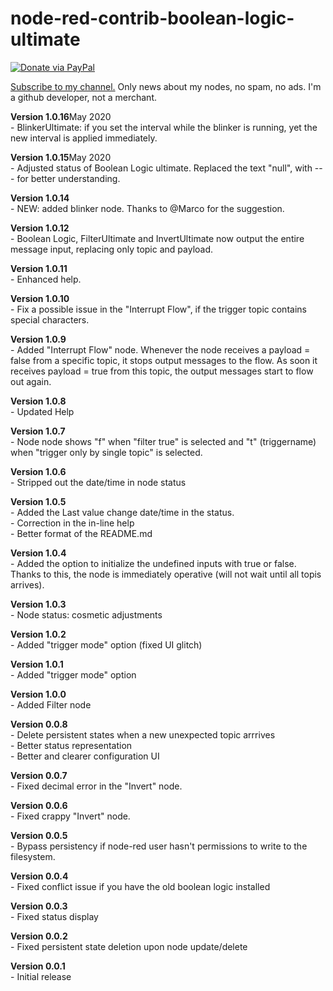 # node-red-contrib-boolean-logic-ultimate
[![Donate via PayPal](https://img.shields.io/badge/Donate-PayPal-blue.svg?style=flat-square)](https://www.paypal.me/techtoday) 

<a href="http://eepurl.com/gJm095" target="_blank">Subscribe to my channel.</a> Only news about my nodes, no spam, no ads. I'm a github developer, not a merchant.

<p>
<b>Version 1.0.16</b>May 2020<br/>
- BlinkerUltimate: if you set the interval while the blinker is running, yet the new interval is applied immediately.</br>
</p>
<p>
<b>Version 1.0.15</b>May 2020<br/>
- Adjusted status of Boolean Logic ultimate. Replaced the text "null", with --- for better understanding.</br>
</p>
<p>
<b>Version 1.0.14</b><br/>
- NEW: added blinker node. Thanks to @Marco for the suggestion.</br>
</p>
<p>
<b>Version 1.0.12</b><br/>
- Boolean Logic, FilterUltimate and InvertUltimate now output the entire message input, replacing only topic and payload.</br>
</p>
<p>
<p>
<b>Version 1.0.11</b><br/>
- Enhanced help.</br>
</p>
<p>
<b>Version 1.0.10</b><br/>
- Fix a possible issue in the "Interrupt Flow", if the trigger topic contains special characters.</br>
</p>
<p>
<b>Version 1.0.9</b><br/>
- Added "Interrupt Flow" node. Whenever the node receives a payload = false from a specific topic, it stops output messages to the flow. As soon it receives payload = true from this topic, the output messages start to flow out again.</br>
</p>
<p>
<b>Version 1.0.8</b><br/>
- Updated Help
</p>
<p>
<b>Version 1.0.7</b><br/>
- Node node shows "f" when "filter true" is selected and "t" (triggername) when "trigger only by single topic" is selected.<br/>
</p>
<p>
<b>Version 1.0.6</b><br/>
- Stripped out the date/time in node status<br/>
</p>
<p>
<b>Version 1.0.5</b><br/>
- Added the Last value change date/time in the status.<br/>
- Correction in the in-line help<br/>
- Better format of the README.md<br/>
</p>
<p>
<b>Version 1.0.4</b><br/>
- Added the option to initialize the undefined inputs with true or false. Thanks to this, the node is immediately operative (will not wait until all topis arrives).<br/>
</p>
<p>
<b>Version 1.0.3</b><br/>
- Node status: cosmetic adjustments<br/>
</p>
<p>
<b>Version 1.0.2</b><br/>
- Added "trigger mode" option (fixed UI glitch)<br/>
</p>
<p>
<b>Version 1.0.1</b><br/>
- Added "trigger mode" option<br/>
</p>
<p>
<b>Version 1.0.0</b><br/>
- Added Filter node<br/>
</p>
<p>
<b>Version 0.0.8</b><br/>
- Delete persistent states when a new unexpected topic arrrives<br/>
- Better status representation<br/>
- Better and clearer configuration UI <br/>
</p>
<p>
<b>Version 0.0.7</b><br/>
- Fixed decimal error in the "Invert" node.<br/>
</p>
<p>
<b>Version 0.0.6</b><br/>
- Fixed crappy "Invert" node.<br/>
</p>
<p>
<b>Version 0.0.5</b><br/>
- Bypass persistency if node-red user hasn't permissions to write to the filesystem.<br/>
</p>
<p>
<b>Version 0.0.4</b><br/>
- Fixed conflict issue if you have the old boolean logic installed<br/>
</p>
<p>
<b>Version 0.0.3</b><br/>
- Fixed status display<br/>
</p>
<p>
<b>Version 0.0.2</b><br/>
- Fixed persistent state deletion upon node update/delete<br/>
</p>
<p>
<b>Version 0.0.1</b><br/>
- Initial release<br/>
</p>